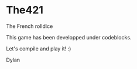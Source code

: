 # The421
The French rolldice

This game has been developped under codeblocks.

Let's compile and play it! :)

Dylan 
